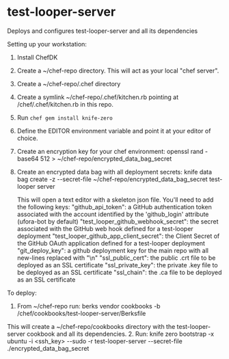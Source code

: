 # test-looper-server

Deploys and configures test-looper-server and all its dependencies

Setting up your workstation:
1. Install ChefDK
2. Create a ~/chef-repo directory. This will act as your local "chef server".
3. Create a ~/chef-repo/.chef directory
4. Create a symlink ~/chef-repo/.chef/kitchen.rb pointing at /chef/.chef/kitchen.rb in this repo.
5. Run `chef gem install knife-zero`
6. Define the EDITOR environment variable and point it at your editor of choice.
7. Create an encryption key for your chef environment:
   openssl rand -base64 512 > ~/chef-repo/encrypted_data_bag_secret
8. Create an encrypted data bag with all deployment secrets:
   knife data bag create -z --secret-file ~/chef-repo/encrypted_data_bag_secret test-looper server

   This will open a text editor with a skeleton json file. You'll need to add the following keys:
   "github_api_token": a GitHub authentication token associated with the account identified by the
                       'github_login' attribute (ufora-bot by default)
   "test_looper_github_webhook_secret": the secret associated with the GitHub web hook defined for 
                                        a test-looper deployment
   "test_looper_github_app_client_secret": the Client Secret of the GitHub OAuth application defined for
                                           a test-looper deployment
   "git_deploy_key": a github deployment key for the main repo with all new-lines replaced with "\n"
   "ssl_public_cert": the public .crt file to be deployed as an SSL certificate
   "ssl_private_key": the private .key file to be deployed as an SSL certificate
   "ssl_chain": the .ca file to be deployed as an SSL certificate


To deploy:
1. From ~/chef-repo run:
   berks vendor cookbooks -b <test-looper-repo>/chef/cookbooks/test-looper-server/Berksfile

  This will create a ~/chef-repo/cookbooks directory with the test-looper-server cookbook and all its
  dependencies.
2. Run:
   knife zero bootstrap <hostname> -x ubuntu -i <ssh_key> --sudo -r test-looper-server --secret-file ./encrypted_data_bag_secret
